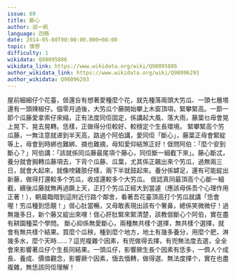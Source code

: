 ```yaml
---
issue: 69
title: 斷心
author: 邱一帆
language: 四縣
date: 2014-05-08T00:00:00.000+08:00
topic: 懷想
difficulty: 1
wikidata: Q98095886
wikidata_link: https://www.wikidata.org/wiki/Q98095886
author_wikidata_link: https://www.wikidata.org/wiki/Q98096293
author_wikidata: Q98096293
---
```

屋前細細仔个花臺，𠊎還吂有想著愛種麼个花，就先種落兩頭大竻瓜、一頭七層塔還有一頭辣椒仔。個零月過後，大竻瓜个藤開始攀上木窗頂項，緊攀緊高。一節一節个瓜藤愛拿索仔來䌈，正有法度同佢固定，係講起大風、落大雨，藤葉乜毋會晃上晃下、晃去晃轉。恁樣，正做得分佢較好、較穩定个生長環境。
緊攀緊高个竻瓜藤，一無注意就递到半天高，路過个阿伯講，愛同佢「斷心」，藤葉正毋會緊綻等上，毋會到時綁也難綁、摘也難摘，毋知愛仰結煞正好！𠊎問阿伯：「麼个安到斷心？」阿伯講：「該就係同瓜藤最尾項个藤心，同佢斷一細截下來」。藤心斷忒，養分就會挶轉瓜藤項去，下背个瓜藤、瓜葉，尤其係正飆出來个竻瓜，過無兩三日，就會大起來，就像嗙雞胲仔樣，兩下半就鼓起來。養分係罅足，還有可能綻出新藤，做得打還較多个竻瓜，收成還較多个大竻瓜。
𠊎認真同最頂高个心斷一細截，續後瓜藤就無再過蹶上天，正打个竻瓜正經大到當遽（應該毋係吾个心理作用正著！），朝晨臨暗到這附近行路个鄰舍，看著吾花臺頂高打个竻瓜就講「恁會喔！竻瓜種到恁靚！」𠊎心肚當暢，又毋敢表現出該有个奢鼻，總係笑微微仔！過無幾多日，新个藤又綻出來哩！𠊎心肝肚緊來緊清楚，該教𠊎斷心个阿伯，實在盡有耕園種菜个學問。
斷心抑係無愛斷心，兩種無共樣个選擇，無共樣个選擇，就會有無共樣个結果。買麼个瓜秧，種到麼个地方，地土有幾多養分，用麼个肥，淋幾多水，麼个天時……？這兜複雜个因素，有兜做得去擇，有兜無法度去選，全全會來影響著瓜仔个生長同結果。一頭瓜仔，影響厥生長个因素有恁多，一儕人个成長、養成、價值觀念，影響厥个因素，愐去愐轉，做得選、無法度擇个，實在也盡複雜，無恁該同佢理解！